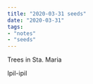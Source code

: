 ```yaml
---
title: "2020-03-31 seeds"
date: "2020-03-31"
tags:
- "notes"
- "seeds"
---
```


Trees in Sta. Maria

Ipil-ipil
